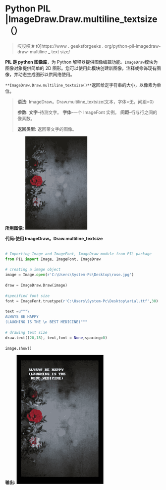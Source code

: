 # Python PIL |ImageDraw.Draw.multiline_textsize（）

> 哎哎哎:# t0]https://www . geeksforgeeks . org/python-pil-imagedraw-draw-multiline _ text size/

**PIL 是 python 图像库**，为 Python 解释器提供图像编辑功能。`ImageDraw`模块为图像对象提供简单的 2D 图形。您可以使用此模块创建新图像，注释或修饰现有图像，并动态生成图形以供网络使用。

`**ImageDraw.Draw.multiline_textsize()**`返回给定字符串的大小，以像素为单位。

> **语法:**
> ImageDraw。Draw.multiline_textsize(文本，字体=无，间距=0)
> 
> **参数:**
> **文字**–待测文字。
> **字体**–一个 ImageFont 实例。
> **间距**–行与行之间的像素数。
> 
> **返回类型:**
> 返回带文字的图像。

**所用图像:**
![](img/29be814c699502ced0951c8a8e7955f9.png)

**代码:使用 ImageDraw。Draw.multiline_textsize**

```py

# Importing Image and ImageFont, ImageDraw module from PIL package 
from PIL import Image, ImageFont, ImageDraw 

# creating a image object 
image = Image.open(r'C:\Users\System-Pc\Desktop\rose.jpg') 

draw = ImageDraw.Draw(image) 

#specified font size
font = ImageFont.truetype(r'C:\Users\System-Pc\Desktop\arial.ttf',30)

text =u"""\
ALWAYS BE HAPPY
(LAUGHING IS THE \n BEST MEDICINE)"""

# drawing text size
draw.text((20,18), text,font = None,spacing=0) 

image.show() 
```

**输出:**
![](img/78b9f7fb4acd0bf4b26c5ac83ffd1b0c.png)